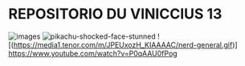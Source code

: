 # REPOSITORIO DU VINICCIUS 13






![images](https://github.com/user-attachments/assets/1e11b0d6-ad4a-4b20-aaef-14380d6cd88a)
![pikachu-shocked-face-stunned](https://github.com/user-attachments/assets/e7d9b920-adec-4c19-810a-5864c47b0480)
![(https://media1.tenor.com/m/JPEUxozH_KIAAAAC/nerd-general.gif)]
https://www.youtube.com/watch?v=P0qAAU0fPog
